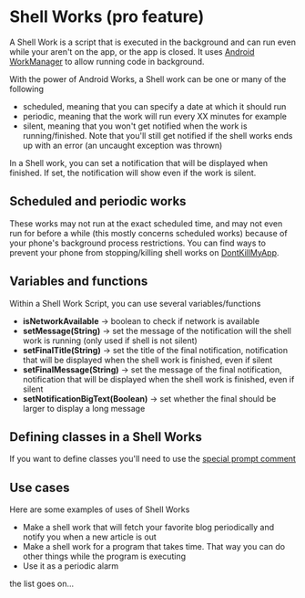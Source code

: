 # Shell Works (pro feature)

A Shell Work is a script that is executed in the background and can run
even while your aren't on the app, or the app is closed. It uses
[Android WorkManager](https://developer.android.com/topic/libraries/architecture/workmanager)
to allow running code in background.

With the power of Android Works, a Shell work can be one or many of the following

- scheduled, meaning that you can specify a date at which it should run
- periodic, meaning that the work will run every XX minutes for example
- silent, meaning that you won't get notified when the work is running/finished. 
  Note that you'll still get notified if the shell works ends up with an error (an uncaught exception was thrown)


In a Shell work, you can set a notification that will be displayed when finished.
If set, the notification will show even if the work is silent.

## Scheduled and periodic works

These works may not run at the exact scheduled time, and may not even run for before a while (this mostly concerns scheduled works)
because of your phone's background process restrictions. You can find ways to prevent your phone
from stopping/killing shell works on [DontKillMyApp](https://dontkillmyapp.com/).

## Variables and functions

Within a Shell Work Script, you can use several variables/functions

- **isNetworkAvailable** -> boolean to check if network is available
- **setMessage(String)** -> set the message of the notification will the shell work is running
  (only used if shell is not silent)
- **setFinalTitle(String)** -> set the title of the final notification, notification that will be displayed
  when the shell work is finished, even if silent
- **setFinalMessage(String)** -> set the message of the final notification, notification that will be displayed
  when the shell work is finished, even if silent
- **setNotificationBigText(Boolean)** -> set whether the final should be larger to display a long message

## Defining classes in a Shell Works

If you want to define classes you'll need to use the [special prompt comment](https://tambapps.github.io/groovy-shell-user-manual/shell-general/#special-comment-prompt)


## Use cases
Here are some examples of uses of Shell Works

- Make a shell work that will fetch your favorite blog periodically and notify you when a new article is out
- Make a shell work for a program that takes time. That way you can do other things while the program is executing
- Use it as a periodic alarm

the list goes on...
